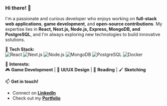 ### Hi there! 👋

I'm a passionate and curious developer who enjoys working on **full-stack web applications**, **game development**, and **open-source contributions**. My expertise lies in **React, Next.js, Node.js, Express, MongoDB, and PostgreSQL**, and I'm always exploring new technologies to build innovative solutions.  

🔹 **Tech Stack:**  
![React](https://img.shields.io/badge/React-20232A?style=for-the-badge&logo=react&logoColor=61DAFB)
![Next.js](https://img.shields.io/badge/Next.js-000000?style=for-the-badge&logo=nextdotjs&logoColor=white)
![Node.js](https://img.shields.io/badge/Node.js-43853D?style=for-the-badge&logo=node.js&logoColor=white)
![MongoDB](https://img.shields.io/badge/MongoDB-4EA94B?style=for-the-badge&logo=mongodb&logoColor=white)
![PostgreSQL](https://img.shields.io/badge/PostgreSQL-316192?style=for-the-badge&logo=postgresql&logoColor=white)
![Docker](https://img.shields.io/badge/Docker-2496ED?style=for-the-badge&logo=docker&logoColor=white)

🔹 **Interests:**  
🎮 **Game Development** | 🎨 **UI/UX Design** | 📖 **Reading** | 🖌️ **Sketching**  

📫 **Get in touch!**  
- Connect on **[LinkedIn](https://www.linkedin.com/in/gourav-kumar-4230b7286/)**  
- Check out my **[Portfolio](https://gouravkumar.netlify.app/)**  

